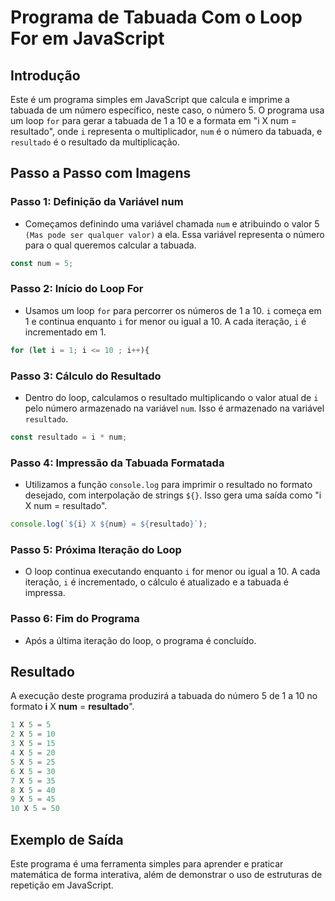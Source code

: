 # Programa de Tabuada Com o Loop For em JavaScript

## Introdução

Este é um programa simples em JavaScript que calcula e imprime a tabuada de um número específico, neste caso, o número 5. O programa usa um loop `for` para gerar a tabuada de 1 a 10 e a formata em "i X num = resultado", onde `i` representa o multiplicador, `num` é o número da tabuada, e `resultado` é o resultado da multiplicação.

## Passo a Passo com Imagens

### Passo 1: Definição da Variável num

- Começamos definindo uma variável chamada `num` e atribuindo o valor 5 `(Mas pode ser qualquer valor)` a ela. Essa variável representa o número para o qual queremos calcular a tabuada.

~~~Javascript
const num = 5;
~~~

### Passo 2: Início do Loop For

- Usamos um loop `for` para percorrer os números de 1 a 10. `i` começa em 1 e continua enquanto `i` for menor ou igual a 10. A cada iteração, `i` é incrementado em 1.

~~~Javascript
for (let i = 1; i <= 10 ; i++){
~~~

### Passo 3: Cálculo do Resultado

- Dentro do loop, calculamos o resultado multiplicando o valor atual de `i` pelo número armazenado na variável `num`. Isso é armazenado na variável `resultado`.

~~~Javascript
const resultado = i * num;
~~~

### Passo 4: Impressão da Tabuada Formatada

- Utilizamos a função `console.log` para imprimir o resultado no formato desejado, com interpolação de strings `${}`. Isso gera uma saída como "i X num = resultado".

~~~Javascript
console.log(`${i} X ${num} = ${resultado}`);
~~~

### Passo 5: Próxima Iteração do Loop

- O loop continua executando enquanto `i` for menor ou igual a 10. A cada iteração, `i` é incrementado, o cálculo é atualizado e a tabuada é impressa.


### Passo 6: Fim do Programa

- Após a última iteração do loop, o programa é concluído.


## Resultado

A execução deste programa produzirá a tabuada do número 5 de 1 a 10 no formato **i**  X  **num** = **resultado**".
~~~Javascript
1 X 5 = 5
2 X 5 = 10
3 X 5 = 15
4 X 5 = 20
5 X 5 = 25
6 X 5 = 30
7 X 5 = 35
8 X 5 = 40
9 X 5 = 45
10 X 5 = 50
~~~
## Exemplo de Saída



Este programa é uma ferramenta simples para aprender e praticar matemática de forma interativa, além de demonstrar o uso de estruturas de repetição em JavaScript.
